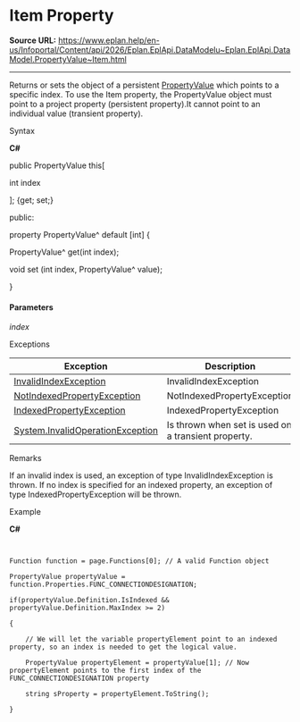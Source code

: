 # Item Property

**Source URL:** https://www.eplan.help/en-us/Infoportal/Content/api/2026/Eplan.EplApi.DataModelu~Eplan.EplApi.DataModel.PropertyValue~Item.html

---

Returns or sets the object of a persistent [PropertyValue](Eplan.EplApi.DataModelu~Eplan.EplApi.DataModel.PropertyValue.html) which points to a specific index. To use the Item property, the PropertyValue object must point to a project property (persistent property).It cannot point to an individual value (transient property).

Syntax

**C#**



public PropertyValue this[ 

   int index

]; {get; set;}

public:

property PropertyValue^ default [int] {

   PropertyValue^ get(int index);

   void set (int index, PropertyValue^ value);

}


#### Parameters

*index*

Exceptions

| Exception | Description |
| --- | --- |
| [InvalidIndexException](Eplan.EplApi.DataModelu~Eplan.EplApi.DataModel.InvalidIndexException.html) | InvalidIndexException |
| [NotIndexedPropertyException](Eplan.EplApi.DataModelu~Eplan.EplApi.DataModel.NotIndexedPropertyException.html) | NotIndexedPropertyException |
| [IndexedPropertyException](Eplan.EplApi.DataModelu~Eplan.EplApi.DataModel.IndexedPropertyException.html) | IndexedPropertyException |
| [System.InvalidOperationException](#) | Is thrown when set is used on a transient property. |

Remarks

If an invalid index is used, an exception of type InvalidIndexException is thrown. If no index is specified for an indexed property, an exception of type IndexedPropertyException will be thrown.

Example

**C#**

```


Function function = page.Functions[0]; // A valid Function object

PropertyValue propertyValue = function.Properties.FUNC_CONNECTIONDESIGNATION;

if(propertyValue.Definition.IsIndexed && propertyValue.Definition.MaxIndex >= 2)

{

    // We will let the variable propertyElement point to an indexed property, so an index is needed to get the logical value.

    PropertyValue propertyElement = propertyValue[1]; // Now propertyElement points to the first index of the FUNC_CONNECTIONDESIGNATION property

    string sProperty = propertyElement.ToString();

}

```

